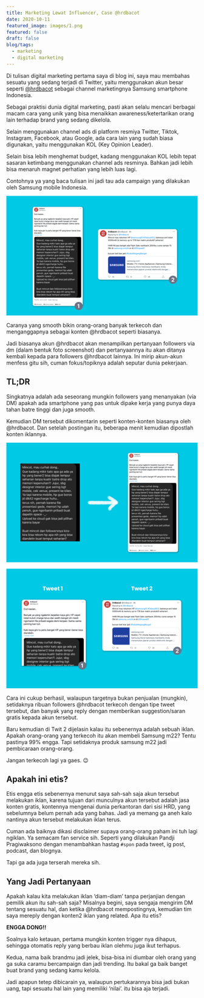 ```yaml
---
title: Marketing Lewat Influencer, Case @hrdbacot
date: 2020-10-11
featured_image: images/1.png
featured: false
draft: false
blog/tags:
  - marketing
  - digital marketing
---
```

Di tulisan digital marketing pertama saya di blog ini, saya mau membahas sesuatu yang sedang terjadi di Twitter, yaitu menggunakan akun besar seperti [@hrdbacot](https://twitter.com/hrdbacot) sebagai channel marketingnya Samsung smartphone Indonesia.

Sebagai praktisi dunia digital marketing, pasti akan selalu mencari berbagai macam cara yang unik yang bisa menaikkan awareness/ketertarikan orang lain terhadap brand yang sedang dikelola.

Selain menggunakan channel ads di platform resmiya Twitter, Tiktok, Instagram, Facebook, atau Google, ada cara lain yang sudah biasa digunakan, yaitu menggunakan KOL (Key Opinion Leader).

Selain bisa lebih menghemat budget, kadang menggunakan KOL lebih tepat sasaran ketimbang menggunakan channel ads resminya. Bahkan jadi lebih bisa menaruh magnet perhatian yang lebih luas lagi.

Contohnya ya yang baca tulisan ini jadi tau ada campaign yang dilakukan oleh Samsung mobile Indonesia.

![Campaign Samsung Mobile](images/1.png)

Caranya yang smooth bikin orang-orang banyak terkecoh dan menganggapnya sebagai konten @hrdbacot seperti biasanya.

Jadi biasanya akun @hrdbacot akan menampilkan pertanyaan followers via dm (dalam bentuk foto screenshot) dan pertanyaannya itu akan ditanya kembali kepada para followers @hrdbacot lainnya. Ini mirip akun-akun menfess gitu sih, cuman fokus/topiknya adalah seputar dunia pekerjaan.

## TL;DR

Singkatnya adalah ada seseorang mungkin followers yang menanyakan (via DM) apakah ada smartphone yang pas untuk dipake kerja yang punya daya tahan batre tinggi dan juga smooth.

Kemudian DM tersebut dikomentarin seperti konten-konten biasanya oleh @hrdbacot. Dan setelah postingan itu, beberapa menit kemudian dipostlah konten iklannya.

![Twit DM followers yang nanya](images/2.png)

![Twit Pertanyaan dan Twit Iklan](images/3.png)

Cara ini cukup berhasil, walaupun targetnya bukan penjualan (mungkin), setidaknya ribuan followers @hrdbacot terkecoh dengan tipe tweet tersebut, dan banyak yang reply dengan memberikan suggestion/saran gratis kepada akun tersebut.

Baru kemudian di Twit 2 dijelasin kalau itu sebenernya adalah sebuah iklan. Apakah orang-orang yang terkecoh itu akan membeli Samsung m22? Tentu pastinya 99% engga. Tapi setidaknya produk samsung m22 jadi pembicaraan orang-orang.

Jangan terkecoh lagi ya gaes. 😉

## Apakah ini etis?

Etis engga etis sebenernya menurut saya sah-sah saja akun tersebut melakukan iklan, karena tujuan dari munculnya akun tersebut adalah jasa konten gratis, kontennya mengenai dunia perkantoran dari sisi HRD, yang sebelumnya belum pernah ada yang bahas. Jadi ya memang ga aneh kalo nantinya akun tersebut melakukan iklan terus.

Cuman ada baiknya dikasi disclaimer supaya orang-orang paham ini tuh lagi ngiklan. Ya semacam fan service sih. Seperti yang dilakukan Pandji Pragiwaksono dengan menambahkan hastag `#spon` pada tweet, ig post, podcast, dan blognya.

Tapi ga ada juga terserah mereka sih.

## Yang Jadi Pertanyaan

Apakah kalau kita melakukan iklan ‘diam-diam’ tanpa perjanjian dengan pemilik akun itu sah-sah saja? Misalnya begini, saya sengaja mengirim DM tentang sesuatu hal, dan ketika @hrdbacot mempostingnya, kemudian tim saya mereply dengan konten2 iklan yang related. Apa itu etis?

**ENGGA DONG!!**

Soalnya kalo ketauan, pertama mungkin konten trigger nya dihapus, sehingga otomatis reply yang berbau iklan olehmu juga ikut terhapus.

Kedua, nama baik brandmu jadi jelek, bisa-bisa ini diumbar oleh orang yang ga suka caramu bercampaign dan jadi trending. Itu bakal ga baik banget buat brand yang sedang kamu kelola.

Jadi apapun tetep dibicarain ya, walaupun pertukarannya bisa jadi bukan uang, tapi sesuatu hal lain yang memiliki ‘nilai’. itu bisa aja terjadi.